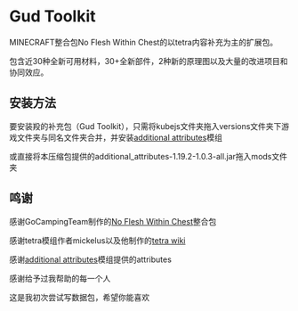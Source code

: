 # Gud Toolkit
MINECRAFT整合包No Flesh Within Chest的以tetra内容补充为主的扩展包。

包含近30种全新可用材料，30+全新部件，2种新的原理图以及大量的改进项目和协同效应。

## 安装方法
要安装羖的补充包（Gud Toolkit），只需将kubejs文件夹拖入versions文件夹下游戏文件夹与同名文件夹合并，并安装[additional attributes](https://www.curseforge.com/minecraft/mc-mods/additional-attributes)模组

或直接将本压缩包提供的additional_attributes-1.19.2-1.0.3-all.jar拖入mods文件夹

## 鸣谢
感谢GoCampingTeam制作的[No Flesh Within Chest](https://github.com/Yorunina/No-Flesh-Within-Chest)整合包

感谢tetra模组作者mickelus以及他制作的[tetra wiki](https://github.com/mickelus/tetra/wiki)

感谢[additional attributes](https://github.com/SiverDX/additional_attributes)模组提供的attributes

感谢给予过我帮助的每一个人

这是我初次尝试写数据包，希望你能喜欢
